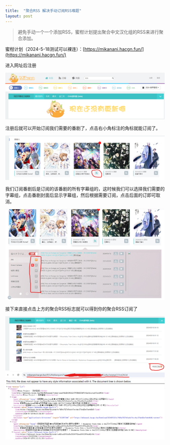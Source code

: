 ```yaml
---
title:  "聚合RSS 解决手动订阅RSS难题"
layout: post
---
```


> 避免手动一个一个添加RSS，蜜柑计划提出聚合中文汉化组的RSS来进行聚合添加。

蜜柑计划（2024-5-18测试可以裸连）：[https://mikanani.hacgn.fun/](https://mikanani.hacgn.fun/)

进入网址后注册


![](/assets/images/mikan-sign-in.png)

注册后就可以开始订阅我们需要的番剧了，点击右小角标注的角标就能订阅了。


![](/assets/images/mikan-rss-subscription.png)

我们订阅番剧后是订阅的该番剧的所有字幕组的，这时候我们可以选择我们需要的字幕组，点击番剧封面后显示字幕组，然后根据需要订阅，点击后面的订即可取消。


![](/assets/images/mikan-rss-change-sub.png)

接下来直接点击上方的聚合RSS标志就可以得到你的聚合RSS订阅了

![](/assets/images/mikan-rss-subscription-all.png)
![](/assets/images/mikan-rss-qbit.png)